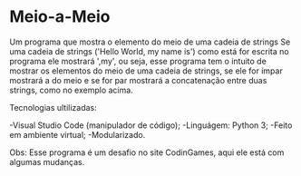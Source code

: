 # Meio-a-Meio
 Um programa que mostra o elemento do meio de uma cadeia de strings
 Se uma cadeia de strings ('Hello World, my name is') como está for escrita no programa ele mostrará ',my', ou seja, esse programa tem o intuito de mostrar os elementos do meio de uma cadeia de strings, se ele for ímpar mostrará a do meio e se for par mostrará a concatenação entre duas strings, como no exemplo acima.

 Tecnologias ultilizadas:

 -Visual Studio Code (manipulador de código);
 -Linguágem: Python 3;
 -Feito em ambiente virtual;
 -Modularizado.

Obs: Esse programa é um desafio no site CodinGames, aqui ele está com algumas mudanças.
